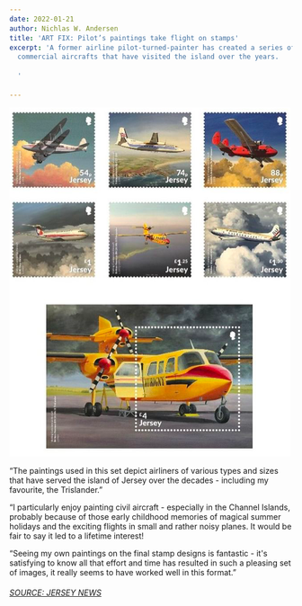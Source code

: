 ```yaml
---
date: 2022-01-21
author: Nichlas W. Andersen
title: 'ART FIX: Pilot’s paintings take flight on stamps'
excerpt: 'A former airline pilot-turned-painter has created a series of stamps featuring
  commercial aircrafts that have visited the island over the years.

  '

---
```

![](/uploads/screenshot-2022-04-15-at-12-07-14.png)

“The paintings used in this set depict airliners of various types and sizes that have served the island of Jersey over the decades - including my favourite, the Trislander.”

“I particularly enjoy painting civil aircraft - especially in the Channel Islands, probably because of those early childhood memories of magical summer holidays and the exciting flights in small and rather noisy planes. It would be fair to say it led to a lifetime interest!

“Seeing my own paintings on the final stamp designs is fantastic - it's satisfying to know all that effort and time has resulted in such a pleasing set of images, it really seems to have worked well in this format.”

###### [SOURCE: JERSEY NEWS](https://www.bailiwickexpress.com/jsy/news/art-fix-pilots-paintings-take-flight-stamps/#.YllRnC1Q3VM "JERSEY POST")